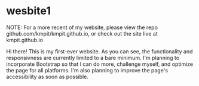 # wesbite1
NOTE: For a more recent of my website, please view the repo github.com/kmpit/kmpit.github.io, or check out the site live at kmpit.github.io


Hi there! 
This is my first-ever website. As you can see, the functionality and responsivness are currently limited to a bare minimum. 
I'm planning to incorporate Bootstrap so that I can do more, challenge myself, and optimize the page for all platforms. 
I'm also planning to improve the page's accessibility as soon as possible.
